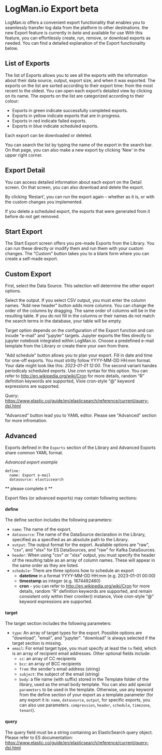 # LogMan.io Export beta

LogMan.io offers a convenient export functionality that enables you to seamlessly transfer log data from the platform to other destinations.
the new Export feature is currently in *beta* and available for use
With this feature, you can effortlessly create, run, remove, or download exports as needed. 
You can find a detailed explanation of the Export functionality below.

## List of Exports
The list of Exports allows you to see all the exports with the information about their data source, output, export size, and when it was exported. The exports on the list are sorted according to their export time: from the most recent to the oldest. You can open each export’s detailed view by clicking on its name.
The exports on the list are categorized according to their colour: 
- Exports in green indicate successfully completed exports. 
- Exports in yellow indicate exports that are in progress.
- Exports in red indicate failed exports.
- Exports in blue indicate scheduled exports.

Each export can be downloaded or deleted.

You can search the list by typing the name of the export in the search bar. On that page, you can also make a new export by clicking ‘New’ in the upper right corner.

## Export Detail
You can access detailed information about each export on the Detail screen. On that screen, you can also download and delete the export.

By clicking ‘Restart’, you can run the export again – whether as it is, or with the custom changes you implemented. 

If you delete a scheduled export, the exports that were generated from it before do not get removed. 


## Start Export
The Start Export screen offers you pre-made Exports from the Library. You can run these directly or modify them and run them with your custom changes. The "Custom" button takes you to a blank form where you can create a self-made export.

## Custom Export
First, select the Data Source.
This selection will determine the other export options.

Select the output.
If you select CSV output, you must enter the column names.
"Add new header" button adds more columns. You can change the order of the columns by dragging.
The same order of columns will be in the resulting table.
If you do not fill in the columns or their names do not match the search terms in the database, your table will be empty.

Target option depends on the configuration of the Export function and can incude "e-mail" and "jupyter" targets.
Jupyter exports the files directly to jupyter notebook integrated within LogMan.io.
Choose a predefined e-mail template from the Library or create there your own from there.

"Add schedule" button allows you to plan your export.
Fill in date and time for one-off exports. You must stritly follow YYYY-MM-DD HH:mm format. Your date might look like this: *2023-01-01 12:00*.
The second variant handes periodicaly scheduled exports. Use *cron* syntax for this option. 
You can refer to http://en.wikipedia.org/wiki/Cron for more details, random “R” definition keywords are supported, Vixie cron-style “@” keyword expressions are supported.

Query: https://www.elastic.co/guide/en/elasticsearch/reference/current/query-dsl.html

"Advanced" button lead you to YAML editor. Please see "Advanced" section for more infromation.

## Advanced
Exports defined in the `Exports` section of the Library and Advanced Exports share common YAML format.

*Advanced export example*

```
define:
  name: Export e-mail
  datasource: elasticsearch

```
** please complete it **

Export files (or advanced exports) may contain following sections:

#### define
The define section includes the following parameters:

- `name`: The name of the export.
- `datasource`: The name of the DataSource declaration in the Library, specified as a specified as an absolute path to the Library.
- `output`: The output format for the export. Available options are "raw", "csv", and "xlsx" for ES DataSources, and "raw" for Kafka DataSources.
- `header`: When using "csv" or "xlsx" output, you must specify the header of the resulting table as an array of column names. These will appear in the same order as they are listed.
- `schedule`- There are three options how to schedule an export
    - **datetime** in a format YYYY-MM-DD HH:mm (e.g. 2023-01-01 00:00)
    - **timestamp** as integer (e.g. 1674482460)
    - **cron** - you can refer to http://en.wikipedia.org/wiki/Cron for more details, random “R” definition keywords are supported, and remain consistent only within their croniter() instance, Vixie cron-style “@” keyword expressions are supported.


#### target
The target section includes the following parameters:

- `type`: An array of target types for the export. Possible options are "download", "email", and "jupyter". "download" is always selected if the target section is missing.
- `email`: For email target type, you must specify at least the `to` field, which is an array of recipient email addresses. Other optional fields include:
    - `cc`: an array of CC recipients
    - `bcc`: an array of BCC recipients
    - `from`: the sender's email address (string)
    - `subject`: the subject of the email (string)
    - `body`: a file name (with suffix) stored in the Template folder of the library, used as the email body template. You can also add special `parameters` to be used in the template. Otherwise, use any keyword from the define section of your export as a template parameter (for any export it is: `name`, `datasource`, `output`, for specific exports, you can also use parameters. `compression`, `header`, `schedule`, `timezone`, `tenant`).

#### query
The query field must be a string containing an ElasticSearch query object. Please refer to ES documentation: https://www.elastic.co/guide/en/elasticsearch/reference/current/query-dsl.html


